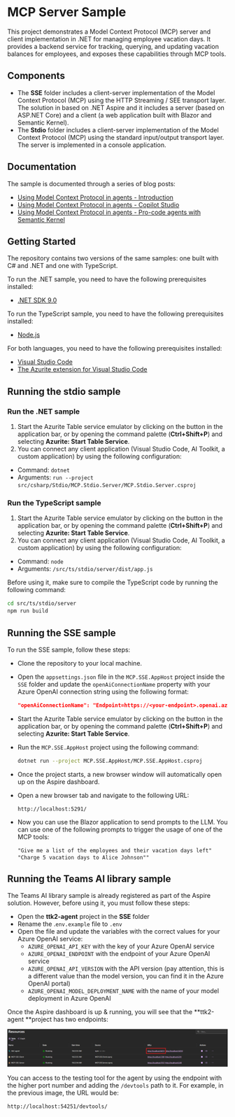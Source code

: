 # MCP Server Sample

This project demonstrates a Model Context Protocol (MCP) server and client implementation in .NET for managing employee vacation days. It provides a backend service for tracking, querying, and updating vacation balances for employees, and exposes these capabilities through MCP tools.

## Components

- The **SSE** folder includes a client-server implementation of the Model Context Protocol (MCP) using the HTTP Streaming / SEE transport layer. The solution in based on .NET Aspire and it includes a server (based on ASP.NET Core) and a client (a web application built with Blazor and Semantic Kernel).
- The **Stdio** folder includes a client-server implementation of the Model Context Protocol (MCP) using the standard input/output transport layer. The server is implemented in a console application.

## Documentation
The sample is documented through a series of blog posts:

- [Using Model Context Protocol in agents - Introduction](https://www.developerscantina.com/p/mcp-intro/)
- [Using Model Context Protocol in agents - Copilot Studio](https://www.developerscantina.com/p/mcp-copilot-studio/)
- [Using Model Context Protocol in agents - Pro-code agents with Semantic Kernel](https://www.developerscantina.com/p/mcp-semantic-kernel/)

## Getting Started

The repository contains two versions of the same samples: one built with C# and .NET and one with TypeScript.

To run the .NET sample, you need to have the following prerequisites installed:

- [.NET SDK 9.0](https://dotnet.microsoft.com/download)

To run the TypeScript sample, you need to have the following prerequisites installed:

- [Node.js](https://nodejs.org/en/download/)

For both languages, you need to have the following prerequisites installed:

- [Visual Studio Code](https://code.visualstudio.com/)
- [The Azurite extension for Visual Studio Code](https://marketplace.visualstudio.com/items?itemName=Azurite.azurite)

## Running the stdio sample

### Run the .NET sample

1) Start the Azurite Table service emulator by clicking on the button in the application bar, or by opening the command palette (**Ctrl+Shift+P**) and selecting **Azurite: Start Table Service**.
2) You can connect any client application (Visual Studio Code, AI Toolkit, a custom application) by using the following configuration:
  - Command: `dotnet`
  - Arguments: `run --project src/csharp/Stdio/MCP.Stdio.Server/MCP.Stdio.Server.csproj`

### Run the TypeScript sample

1) Start the Azurite Table service emulator by clicking on the button in the application bar, or by opening the command palette (**Ctrl+Shift+P**) and selecting **Azurite: Start Table Service**.
2) You can connect any client application (Visual Studio Code, AI Toolkit, a custom application) by using the following configuration:
  - Command: `node`
  - Arguments: `/src/ts/stdio/server/dist/app.js`

Before using it, make sure to compile the TypeScript code by running the following command:

```bash
cd src/ts/stdio/server
npm run build
```

## Running the SSE sample

To run the SSE sample, follow these steps:

- Clone the repository to your local machine.
- Open the `appsettings.json` file in the `MCP.SSE.AppHost` project inside the `SSE` folder and update the `openAiConnectionName` property with your Azure OpenAI connection string using the following format:
  
    ```json
    "openAiConnectionName": "Endpoint=https://<your-endpoint>.openai.azure.com/;Key=<your-key>"
    ```
- Start the Azurite Table service emulator by clicking on the button in the application bar, or by opening the command palette (**Ctrl+Shift+P**) and selecting **Azurite: Start Table Service**.
- Run the `MCP.SSE.AppHost` project using the following command:

    ```bash
    dotnet run --project MCP.SSE.AppHost/MCP.SSE.AppHost.csproj
    ```
- Once the project starts, a new browser window will automatically open up on the Aspire dashboard.
- Open a new browser tab and navigate to the following URL:

    ```plaintext
    http://localhost:5291/
    ```
- Now you can use the Blazor application to send prompts to the LLM. You can use one of the following prompts to trigger the usage of one of the MCP tools:

    ```plaintext
    "Give me a list of the employees and their vacation days left"
    "Charge 5 vacation days to Alice Johnson""
    ```

## Running the Teams AI library sample
    
The Teams AI library sample is already registered as part of the Aspire solution. However, before using it, you must follow these steps:

- Open the **ttk2-agent** project in the **SSE** folder
- Rename the .`env.example` file to `.env`
- Open the file and update the variables with the correct values for your Azure OpenAI service:
  - `AZURE_OPENAI_API_KEY` with the key of your Azure OpenAI service
  - `AZURE_OPENAI_ENDPOINT` with the endpoint of your Azure OpenAI service
  - `AZURE_OPENAI_API_VERSION` with the API version (pay attention, this is a different value than the model version, you can find it in the Azure OpenAI portal)
  - `AZURE_OPENAI_MODEL_DEPLOYMENT_NAME` with the name of your model deployment in Azure OpenAI
  
Once the Aspire dashboard is up & running, you will see that the **ttk2-agent **project has two endpoints:

![The Aspire dashboard](./docs/img/dashboard.png)

You can access to the testing tool for the agent by using the endpoint with the higher port number and adding the `/devtools` path to it.
For example, in the previous image, the URL would be:

```plaintext
http://localhost:54251/devtools/
```
